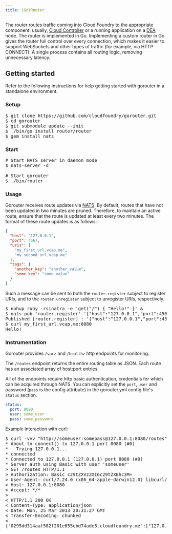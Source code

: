 ```yaml
---
title: (Go)Router
---
```


The router routes traffic coming into Cloud Foundry to the appropriate component: usually, [Cloud Controller](./cloud-controller.html) or a running application on a [DEA](./execution-agent.html) node. The router is implemented in Go.
Implementing a custom router in Go gives the router full control over every connection, which makes it easier to support WebSockets and other types of traffic (for example, via HTTP CONNECT). A single process contains all routing logic, removing unnecessary latency.

## Getting started

Refer to the following instructions for help getting started with gorouter in a standalone environment.

### Setup

<pre class="terminal">
$ git clone https://github.com/cloudfoundry/gorouter.git
$ cd gorouter
$ git submodule update --init
$ ./bin/go install router/router
$ gem install nats
</pre>

### Start

<pre class="terminal">
# Start NATS server in daemon mode
$ nats-server -d

# Start gorouter
$ ./bin/router
</pre>

### Usage

Gorouter receives route updates via [NATS](./messaging-nats.html). By default, routes that have not been updated in two minutes are pruned. Therefore, to maintain an active route, ensure that the route is updated at least every two minutes. The format of these route updates is as follows:

~~~json
{
  "host": "127.0.0.1",
  "port": 4567,
  "uris": [
    "my_first_url.vcap.me",
    "my_second_url.vcap.me"
  ],
  "tags": {
    "another_key": "another_value",
    "some_key": "some_value"
  }
}
~~~

Such a message can be sent to both the `router.register` subject to register URIs, and to the `router.unregister` subject to unregister URIs, respectively.

<pre class="terminal">
$ nohup ruby -rsinatra -e 'get("/") { "Hello!" }' &
$ nats-pub 'router.register' '{"host":"127.0.0.1","port":4567,"uris":["my_first_url.vcap.me","my_second_url.vcap.me"],"tags":{"another_key":"another_value","some_key":"some_value"}}'
Published [router.register] : '{"host":"127.0.0.1","port":4567,"uris":["my_first_url.vcap.me","my_second_url.vcap.me"],"tags":{"another_key":"another_value","some_key":"some_value"}}'
$ curl my_first_url.vcap.me:8080
Hello!
</pre>

### Instrumentation

Gorouter provides `/varz` and `/healthz` http endpoints for monitoring.

The `/routes` endpoint returns the entire routing table as JSON. Each route has an associated array of host:port entries.

All of the endpoints require http basic authentication, credentials for which can be acquired through NATS. You can explicitly set the `port`, `user` and password (`pass` is the config attribute) in the gorouter.yml config file's `status` section.

~~~yaml
status:
  port: 8080
  user: some_user
  pass: some_password
~~~

Example interaction with curl:

<pre class="terminal">
$ curl -vvv "http://someuser:somepass@127.0.0.1:8080/routes"
* About to connect() to 127.0.0.1 port 8080 (#0)
*   Trying 127.0.0.1...
* connected
* Connected to 127.0.0.1 (127.0.0.1) port 8080 (#0)
* Server auth using Basic with user 'someuser'
> GET /routes HTTP/1.1
> Authorization: Basic c29tZXVzZXI6c29tZXBhc3M=
> User-Agent: curl/7.24.0 (x86_64-apple-darwin12.0) libcurl/7.24.0 OpenSSL/0.9.8r zlib/1.2.5
> Host: 127.0.0.1:8080
> Accept: */*
>
< HTTP/1.1 200 OK
< Content-Type: application/json
< Date: Mon, 25 Mar 2013 20:31:27 GMT
< Transfer-Encoding: chunked
<
{"0295dd314aaf582f201e655cbd74ade5.cloudfoundry.me":["127.0.0.1:34567"],"03e316d6aa375d1dc1153700da5f1798.cloudfoundry.me":["127.0.0.1:34568"]}
</pre>
